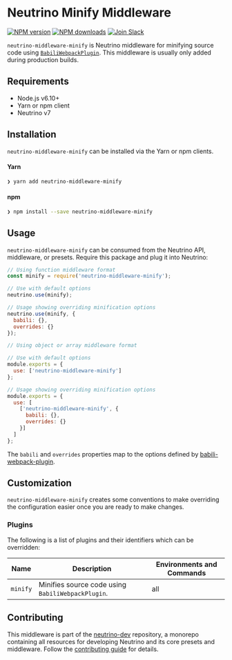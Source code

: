 # Neutrino Minify Middleware
[![NPM version][npm-image]][npm-url] [![NPM downloads][npm-downloads]][npm-url] [![Join Slack][slack-image]][slack-url]

`neutrino-middleware-minify` is Neutrino middleware for minifying source code using
[`BabiliWebpackPlugin`](https://www.npmjs.com/package/babili-webpack-plugin). This middleware is usually only
added during production builds.

## Requirements

- Node.js v6.10+
- Yarn or npm client
- Neutrino v7

## Installation

`neutrino-middleware-minify` can be installed via the Yarn or npm clients.

#### Yarn

```bash
❯ yarn add neutrino-middleware-minify
```

#### npm

```bash
❯ npm install --save neutrino-middleware-minify
```

## Usage

`neutrino-middleware-minify` can be consumed from the Neutrino API, middleware, or presets. Require this package
and plug it into Neutrino:

```js
// Using function middleware format
const minify = require('neutrino-middleware-minify');

// Use with default options
neutrino.use(minify);

// Usage showing overriding minification options
neutrino.use(minify, {
  babili: {},
  overrides: {}
});
```

```js
// Using object or array middleware format

// Use with default options
module.exports = {
  use: ['neutrino-middleware-minify']
};

// Usage showing overriding minification options
module.exports = {
  use: [
    ['neutrino-middleware-minify', {
      babili: {},
      overrides: {}
    }]
  ]
};
```

The `babili` and `overrides` properties map to the options defined by
[babili-webpack-plugin](https://www.npmjs.com/package/babili-webpack-plugin#options).

## Customization

`neutrino-middleware-minify` creates some conventions to make overriding the configuration easier once you are ready to
make changes.

### Plugins

The following is a list of plugins and their identifiers which can be overridden:

| Name | Description | Environments and Commands |
| --- | --- | --- |
| `minify` | Minifies source code using `BabiliWebpackPlugin`. | all |

## Contributing

This middleware is part of the [neutrino-dev](https://github.com/mozilla-neutrino/neutrino-dev) repository, a monorepo
containing all resources for developing Neutrino and its core presets and middleware. Follow the
[contributing guide](../../contributing/README.md) for details.

[npm-image]: https://img.shields.io/npm/v/neutrino-middleware-minify.svg
[npm-downloads]: https://img.shields.io/npm/dt/neutrino-middleware-minify.svg
[npm-url]: https://npmjs.org/package/neutrino-middleware-minify
[slack-image]: https://neutrino-slack.herokuapp.com/badge.svg
[slack-url]: https://neutrino-slack.herokuapp.com/
